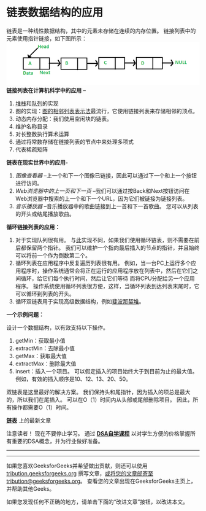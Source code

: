 # 链表数据结构的应用

链表是一种线性数据结构，其中的元素未存储在连续的内存位置。 链接列表中的元素使用指针链接，如下图所示：
![](img/d97a233bf3c89e80c46e6a3193e851d6.png)
**链接列表在计算机科学中的应用** –

1.  [堆栈](https://www.geeksforgeeks.org/stack-data-structure/)和[队列](https://www.geeksforgeeks.org/queue-data-structure/)的实现
2.  图的实现：[图的相邻列表表示法](https://www.geeksforgeeks.org/graph-and-its-representations/)最流行，它使用链接列表来存储相邻的顶点。
3.  动态内存分配：我们使用空闲块的链表。
4.  维护名称目录
5.  对长整数执行算术运算
6.  通过将常数存储在链接列表的节点中来处理多项式
7.  代表稀疏矩阵

**链表在现实世界中的应用-**

1.  *图像查看器* –上一个和下一个图像已链接，因此可以通过下一个和上一个按钮进行访问。
2.  *Web浏览器中的上一页和下一页* –我们可以通过按Back和Next按钮访问在Web浏览器中搜索的上一个和下一个URL，因为它们被链接为链接列表。
3.  *音乐播放器* –音乐播放器中的歌曲链接到上一首和下一首歌曲。 您可以从列表的开头或结尾播放歌曲。

**循环链接列表的应用：**

1.  对于实现队列很有用。 与[此](http://quiz.geeksforgeeks.org/queue-set-2-linked-list-implementation/)实现不同，如果我们使用循环链表，则不需要在前后都保留两个指针。 我们可以维护一个指向最后插入的节点的指针，并且始终可以将前一个作为倒数第二个。
2.  循环列表在应用程序中反复遍历列表很有用。 例如，当一台PC上运行多个应用程序时，操作系统通常会将正在运行的应用程序放在列表中，然后在它们之间循环，给它们每个执行时间，然后让它们等待 而将CPU分配给另一个应用程序。 操作系统使用循环列表很方便，这样，当循环列表到达列表末尾时，它可以循环到列表的开头。
3.  循环双链表用于实现高级数据结构，例如[斐波那契堆](http://en.wikipedia.org/wiki/Fibonacci_heap)。

**一个示例问题：**

设计一个数据结构，以有效支持以下操作。

1.  getMin：获取最小值
2.  extractMin：去除最小值
3.  getMax：获取最大值
4.  extractMax：删除最大值
5.  insert：插入一个项目。 可以假定插入的项目始终大于到目前为止的最大值。 例如，有效的插入顺序是10、12、13、20、50。

双链表是这里最好的解决方案。 我们保持头和尾指针，因为插入的项总是最大的，所以我们在尾插入。 可以在O（1）时间内从头部或尾部删除项目。 因此，所有操作都需要O（1）时间。

**[链表](https://www.geeksforgeeks.org/category/linked-list/)** 上的最新文章

注意读者！ 现在不要停止学习。 通过 [**DSA自学课程**](https://practice.geeksforgeeks.org/courses/dsa-self-paced?utm_source=geeksforgeeks&utm_medium=article&utm_campaign=gfg_article_dsa_content_bottom) 以对学生方便的价格掌握所有重要的DSA概念，并为行业做好准备。

* * *

* * *

如果您喜欢GeeksforGeeks并希望做出贡献，则还可以使用 [tribution.geeksforgeeks.org](https://contribute.geeksforgeeks.org/) 撰写文章，或将您的文章邮寄至tribution@geeksforgeeks.org。 查看您的文章出现在GeeksforGeeks主页上，并帮助其他Geeks。

如果您发现任何不正确的地方，请单击下面的“改进文章”按钮，以改进本文。
